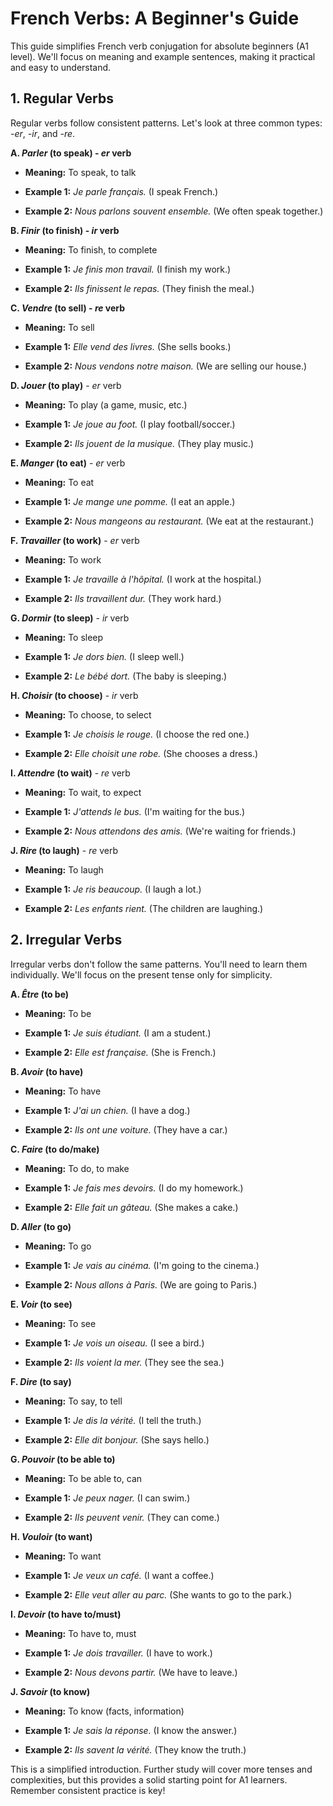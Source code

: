# French Verbs: A Beginner's Guide

This guide simplifies French verb conjugation for absolute beginners (A1 level). We'll focus on meaning and example sentences, making it practical and easy to understand.

## 1. Regular Verbs

Regular verbs follow consistent patterns.  Let's look at three common types:  *-er*, *-ir*, and *-re*.

**A.  *Parler* (to speak) - *er* verb**

* **Meaning:** To speak, to talk

* **Example 1:** *Je parle français.* (I speak French.)
* **Example 2:** *Nous parlons souvent ensemble.* (We often speak together.)

**B. *Finir* (to finish) - *ir* verb**

* **Meaning:** To finish, to complete

* **Example 1:** *Je finis mon travail.* (I finish my work.)
* **Example 2:** *Ils finissent le repas.* (They finish the meal.)

**C. *Vendre* (to sell) - *re* verb**

* **Meaning:** To sell

* **Example 1:** *Elle vend des livres.* (She sells books.)
* **Example 2:** *Nous vendons notre maison.* (We are selling our house.)


**D. *Jouer* (to play)** - *er* verb

* **Meaning:** To play (a game, music, etc.)

* **Example 1:** *Je joue au foot.* (I play football/soccer.)
* **Example 2:** *Ils jouent de la musique.* (They play music.)

**E. *Manger* (to eat)** - *er* verb

* **Meaning:** To eat

* **Example 1:** *Je mange une pomme.* (I eat an apple.)
* **Example 2:** *Nous mangeons au restaurant.* (We eat at the restaurant.)

**F. *Travailler* (to work)** - *er* verb

* **Meaning:** To work

* **Example 1:** *Je travaille à l'hôpital.* (I work at the hospital.)
* **Example 2:** *Ils travaillent dur.* (They work hard.)

**G. *Dormir* (to sleep)** - *ir* verb

* **Meaning:** To sleep

* **Example 1:** *Je dors bien.* (I sleep well.)
* **Example 2:** *Le bébé dort.* (The baby is sleeping.)

**H. *Choisir* (to choose)** - *ir* verb

* **Meaning:** To choose, to select

* **Example 1:** *Je choisis le rouge.* (I choose the red one.)
* **Example 2:** *Elle choisit une robe.* (She chooses a dress.)

**I. *Attendre* (to wait)** - *re* verb

* **Meaning:** To wait, to expect

* **Example 1:** *J'attends le bus.* (I'm waiting for the bus.)
* **Example 2:** *Nous attendons des amis.* (We're waiting for friends.)


**J. *Rire* (to laugh)** - *re* verb

* **Meaning:** To laugh

* **Example 1:** *Je ris beaucoup.* (I laugh a lot.)
* **Example 2:** *Les enfants rient.* (The children are laughing.)


## 2. Irregular Verbs

Irregular verbs don't follow the same patterns. You'll need to learn them individually.  We'll focus on the present tense only for simplicity.

**A. *Être* (to be)**

* **Meaning:** To be

* **Example 1:** *Je suis étudiant.* (I am a student.)
* **Example 2:** *Elle est française.* (She is French.)

**B. *Avoir* (to have)**

* **Meaning:** To have

* **Example 1:** *J'ai un chien.* (I have a dog.)
* **Example 2:** *Ils ont une voiture.* (They have a car.)

**C. *Faire* (to do/make)**

* **Meaning:** To do, to make

* **Example 1:** *Je fais mes devoirs.* (I do my homework.)
* **Example 2:** *Elle fait un gâteau.* (She makes a cake.)

**D. *Aller* (to go)**

* **Meaning:** To go

* **Example 1:** *Je vais au cinéma.* (I'm going to the cinema.)
* **Example 2:** *Nous allons à Paris.* (We are going to Paris.)

**E. *Voir* (to see)**

* **Meaning:** To see

* **Example 1:** *Je vois un oiseau.* (I see a bird.)
* **Example 2:** *Ils voient la mer.* (They see the sea.)

**F. *Dire* (to say)**

* **Meaning:** To say, to tell

* **Example 1:** *Je dis la vérité.* (I tell the truth.)
* **Example 2:** *Elle dit bonjour.* (She says hello.)

**G. *Pouvoir* (to be able to)**

* **Meaning:** To be able to, can

* **Example 1:** *Je peux nager.* (I can swim.)
* **Example 2:** *Ils peuvent venir.* (They can come.)

**H. *Vouloir* (to want)**

* **Meaning:** To want

* **Example 1:** *Je veux un café.* (I want a coffee.)
* **Example 2:** *Elle veut aller au parc.* (She wants to go to the park.)

**I. *Devoir* (to have to/must)**

* **Meaning:** To have to, must

* **Example 1:** *Je dois travailler.* (I have to work.)
* **Example 2:** *Nous devons partir.* (We have to leave.)

**J. *Savoir* (to know)**

* **Meaning:** To know (facts, information)

* **Example 1:** *Je sais la réponse.* (I know the answer.)
* **Example 2:** *Ils savent la vérité.* (They know the truth.)


This is a simplified introduction.  Further study will cover more tenses and complexities, but this provides a solid starting point for A1 learners.  Remember consistent practice is key!